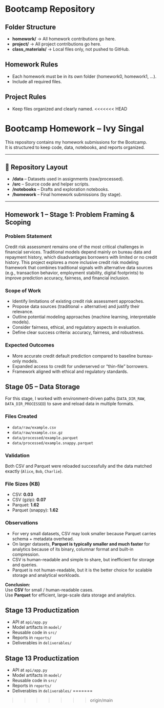 # Bootcamp Repository

## Folder Structure
- **homework/** → All homework contributions go here.
- **project/** → All project contributions go here.
- **class_materials/** → Local files only, not pushed to GitHub.

## Homework Rules
- Each homework must be in its own folder (homework0, homework1, ...).
- Include all required files.

## Project Rules
- Keep files organized and clearly named.
<<<<<<< HEAD

# Bootcamp Homework – Ivy Singal  

This repository contains my homework submissions for the Bootcamp.  
It is structured to keep code, data, notebooks, and reports organized.

---

## 📂 Repository Layout  
- **/data** – Datasets used in assignments (raw/processed).  
- **/src** – Source code and helper scripts.  
- **/notebooks** – Drafts and exploration notebooks.  
- **/homework** – Final homework submissions (by stage).  

---

## Homework 1 – Stage 1: Problem Framing & Scoping  

### Problem Statement  
Credit risk assessment remains one of the most critical challenges in financial services. Traditional models depend mainly on bureau data and repayment history, which disadvantages borrowers with limited or no credit history. This project explores a more inclusive credit risk modeling framework that combines traditional signals with alternative data sources (e.g., transaction behavior, employment stability, digital footprints) to improve prediction accuracy, fairness, and financial inclusion.  

### Scope of Work  
- Identify limitations of existing credit risk assessment approaches.  
- Propose data sources (traditional + alternative) and justify their relevance.  
- Outline potential modeling approaches (machine learning, interpretable models).  
- Consider fairness, ethical, and regulatory aspects in evaluation.  
- Define clear success criteria: accuracy, fairness, and robustness.  

### Expected Outcomes  
- More accurate credit default prediction compared to baseline bureau-only models.  
- Expanded access to credit for underserved or “thin-file” borrowers.  
- Framework aligned with ethical and regulatory standards.  

## Stage 05 – Data Storage

For this stage, I worked with environment-driven paths (`DATA_DIR_RAW`, `DATA_DIR_PROCESSED`) to save and reload data in multiple formats.

### Files Created
- `data/raw/example.csv`
- `data/raw/example.csv.gz`
- `data/processed/example.parquet`
- `data/processed/example.snappy.parquet`

### Validation
Both CSV and Parquet were reloaded successfully and the data matched exactly (`Alice`, `Bob`, `Charlie`).

### File Sizes (KB)
- CSV: **0.03**
- CSV (gzip): **0.07**
- Parquet: **1.62**
- Parquet (snappy): **1.62**

### Observations
- For very small datasets, CSV may look smaller because Parquet carries schema + metadata overhead.  
- On larger datasets, **Parquet is typically smaller and much faster** for analytics because of its binary, columnar format and built-in compression.  
- CSV is human-readable and simple to share, but inefficient for storage and queries.  
- Parquet is not human-readable, but it is the better choice for scalable storage and analytical workloads.

**Conclusion:**  
Use **CSV** for small / human-readable cases.  
Use **Parquet** for efficient, large-scale data storage and analytics.

## Stage 13 Productization
- API at `api/app.py`
- Model artifacts in `model/`
- Reusable code in `src/`
- Reports in `reports/`
- Deliverables in `deliverables/`

## Stage 13 Productization
- API at `api/app.py`
- Model artifacts in `model/`
- Reusable code in `src/`
- Reports in `reports/`
- Deliverables in `deliverables/`
=======
>>>>>>> origin/main
